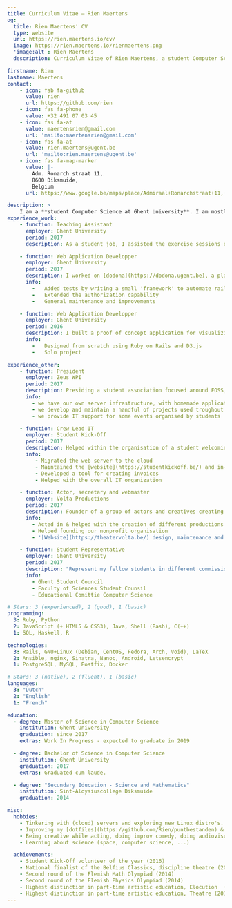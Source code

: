 ```yaml
---
title: Curriculum Vitae — Rien Maertens
og:
  title: Rien Maertens' CV
  type: website
  url: https://rien.maertens.io/cv/
  image: https://rien.maertens.io/rienmaertens.png
  'image:alt': Rien Maertens
  description: Curriculum Vitae of Rien Maertens, a student Computer Science

firstname: Rien
lastname: Maertens
contact:
    - icon: fab fa-github
      value: rien
      url: https://github.com/rien
    - icon: fas fa-phone
      value: +32 491 07 03 45
    - icon: fas fa-at
      value: maertensrien@gmail.com
      url: 'mailto:maertensrien@gmail.com'
    - icon: fas fa-at
      value: rien.maertens@ugent.be
      url: 'mailto:rien.maertens@ugent.be'
    - icon: fas fa-map-marker
      value: |-
        Adm. Ronarch straat 11,
        8600 Diksmuide,
        Belgium
      url: https://www.google.be/maps/place/Admiraal+Ronarchstraat+11,+8600+Diksmuide/@51.0325796,2.8637789,17z

description: >
    I am a **student Computer Science at Ghent University**. I am mostly interested in the Web as a whole (web development, security, servers, networking, ...), Free and Open Source Software and programming languages. Alongside my studies, I preside a student society focused around Computer Science, represent my fellow students in the student council, and enjoy being creative on stage.
experience_work:
    - function: Teaching Assistant
      employer: Ghent University
      period: 2017
      description: As a student job, I assisted the exercise sessions of an introductory course to programming in Python. This course was given to the first bachelors chemistry, physics and biology.

    - function: Web Application Developper
      employer: Ghent University
      period: 2017
      description: I worked on [dodona](https://dodona.ugent.be), a platform for evaluating programming exercises written in Ruby on Rails.
      info:
        -   Added tests by writing a small 'framework' to automate rails' boilerplate-heavy tests.
        -   Extended the authorization capability
        -   General maintenance and improvements

    - function: Web Application Developper
      employer: Ghent University
      period: 2016
      description: I built a proof of concept application for visualizing an alternative representation for timelines.
      info:
        -   Designed from scratch using Ruby on Rails and D3.js
        -   Solo project

experience_other:
    - function: President
      employer: Zeus WPI
      period: 2017
      description: Presiding a student association focused around FOSS, GNU/Linux, learning new technologies and improving productivity.
      info:
        - we have our own server infrastructure, with homemade applications
        - we develop and maintain a handful of projects used troughout our university
        - we provide IT support for some events organised by students

    - function: Crew Lead IT
      employer: Student Kick-Off
      period: 2017
      description: Helped within the organisation of a student welcoming festival for over 30.000 students.
      info:
         - Migrated the web server to the cloud
         - Maintained the [website](https://studentkickoff.be/) and in-house applications
         - Developed a tool for creating invoices
         - Helped with the overall IT organization

    - function: Actor, secretary and webmaster
      employer: Volta Productions
      period: 2017
      description: Founder of a group of actors and creatives creating theatre productions.
      info:
        - Acted in & helped with the creation of different productions
        - Helped founding our nonprofit organisation
        - '[Website](https://theatervolta.be/) design, maintenance and hosting'

    - function: Student Representative
      employer: Ghent University
      period: 2017
      description: "Represent my fellow students in different commissions and counsils:"
      info:
        - Ghent Student Council
        - Faculty of Sciences Student Counsil
        - Educational Comittie Computer Science

# Stars: 3 (experienced), 2 (good), 1 (basic)
programming:
  3: Ruby, Python
  2: JavaScript (+ HTML5 & CSS3), Java, Shell (Bash), C(++)
  1: SQL, Haskell, R

technologies:
  3: Rails, GNU+Linux (Debian, CentOS, Fedora, Arch, Void), LaTeX
  2: Ansible, nginx, Sinatra, Nanoc, Android, Letsencrypt
  1: PostgreSQL, MySQL, Postfix, Docker

# Stars: 3 (native), 2 (fluent), 1 (basic)
languages:
  3: "Dutch"
  2: "English"
  1: "French"

education:
  - degree: Master of Science in Computer Science
    institution: Ghent University
    graduation: since 2017
    extras: Work In Progress - expected to graduate in 2019

  - degree: Bachelor of Science in Computer Science
    institution: Ghent University
    graduation: 2017
    extras: Graduated cum laude.

  - degree: "Secundary Education - Science and Mathematics"
    institution: Sint-Aloysiuscollege Diksmuide
    graduation: 2014

misc:
  hobbies:
    - Tinkering with (cloud) servers and exploring new Linux distro's.
    - Improving my [dotfiles](https://github.com/Rien/puntbestanden) & workflow on my laptop running [Void Linux](https://www.voidlinux.eu/).
    - Being creative while acting, doing improv comedy, doing audiovisual design ...
    - Learning about science (space, computer science, ...)

  achievements:
    - Student Kick-Off volunteer of the year (2016)
    - National finalist of the Belfius Classics, discipline theatre (2015)
    - Second round of the Flemish Math Olympiad (2014)
    - Second round of the Flemish Physics Olympiad (2014)
    - Highest distinction in part-time artistic education, Elocution  (2014)
    - Highest distinction in part-time artistic education, Theatre (2014)
---
```

